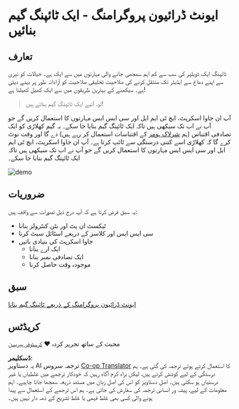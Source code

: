 <!--
CO_OP_TRANSLATOR_METADATA:
{
  "original_hash": "957547b822c40042e07d591c4fbfde4f",
  "translation_date": "2025-08-26T00:53:01+00:00",
  "source_file": "4-typing-game/README.md",
  "language_code": "ur"
}
-->
# ایونٹ ڈرائیون پروگرامنگ - ایک ٹائپنگ گیم بنائیں

## تعارف

ٹائپنگ ایک ڈویلپر کی سب سے کم اہم سمجھی جانے والی مہارتوں میں سے ایک ہے۔ خیالات کو تیزی سے اپنے دماغ سے ایڈیٹر تک منتقل کرنے کی صلاحیت تخلیقی صلاحیت کو آزادانہ طور پر بہنے دیتی ہے۔ سیکھنے کے بہترین طریقوں میں سے ایک کھیل کھیلنا ہے!

> تو، آئیے ایک ٹائپنگ گیم بناتے ہیں!

آپ ان جاوا اسکرپٹ، ایچ ٹی ایم ایل اور سی ایس ایس مہارتوں کا استعمال کریں گے جو آپ نے اب تک سیکھی ہیں تاکہ ایک ٹائپنگ گیم بنایا جا سکے۔ یہ گیم کھلاڑی کو ایک تصادفی اقتباس (ہم [شرلاک ہومز](https://en.wikipedia.org/wiki/Sherlock_Holmes) کے اقتباسات استعمال کر رہے ہیں) دے گا اور وقت نوٹ کرے گا کہ کھلاڑی اسے کتنی درستگی سے ٹائپ کرتا ہے۔ آپ ان جاوا اسکرپٹ، ایچ ٹی ایم ایل اور سی ایس ایس مہارتوں کا استعمال کریں گے جو آپ نے اب تک سیکھی ہیں تاکہ ایک ٹائپنگ گیم بنایا جا سکے۔

![demo](../../../4-typing-game/images/demo.gif)

## ضروریات

یہ سبق فرض کرتا ہے کہ آپ درج ذیل تصورات سے واقف ہیں:

- ٹیکسٹ ان پٹ اور بٹن کنٹرولز بنانا
- سی ایس ایس اور کلاسز کے ذریعے اسٹائل سیٹ کرنا
- جاوا اسکرپٹ کی بنیادی باتیں
  - ایک ارے بنانا
  - ایک تصادفی نمبر بنانا
  - موجودہ وقت حاصل کرنا

## سبق

[ایونٹ ڈرائیون پروگرامنگ کے ذریعے ٹائپنگ گیم بنانا](./typing-game/README.md)

## کریڈٹس

محبت کے ساتھ تحریر کردہ ♥️ [کرسٹوفر ہیریسن](http://www.twitter.com/geektrainer)

**ڈسکلیمر**:  
یہ دستاویز AI ترجمہ سروس [Co-op Translator](https://github.com/Azure/co-op-translator) کا استعمال کرتے ہوئے ترجمہ کی گئی ہے۔ ہم درستگی کے لیے کوشش کرتے ہیں، لیکن براہ کرم آگاہ رہیں کہ خودکار ترجمے میں غلطیاں یا غیر درستیاں ہو سکتی ہیں۔ اصل دستاویز کو اس کی اصل زبان میں مستند ذریعہ سمجھا جانا چاہیے۔ اہم معلومات کے لیے، پیشہ ور انسانی ترجمہ کی سفارش کی جاتی ہے۔ ہم اس ترجمے کے استعمال سے پیدا ہونے والی کسی بھی غلط فہمی یا غلط تشریح کے ذمہ دار نہیں ہیں۔